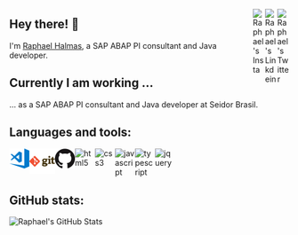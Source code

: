 <a href="https://twitter.com/raphaelhalmas" target="_blank" rel="nofollow"><img align="right" alt="Raphael's Twitter" width="22px" src="https://cdn.jsdelivr.net/npm/simple-icons@v3/icons/twitter.svg" /></a><a href="https://www.linkedin.com/in/raphaelhalmas" target="_blank" rel="nofollow"><img align="right" alt="Raphael's Linkdein" width="22px" src="https://cdn.jsdelivr.net/npm/simple-icons@v3/icons/linkedin.svg" /></a><a href="https://www.instagram.com/raphaelhalmas" target="_blank" rel="nofollow"><img align="right" alt="Raphael's Insta" width="22px" src="https://cdn.jsdelivr.net/npm/simple-icons@v3/icons/instagram.svg" /></a>

## Hey there! 👋

I'm [Raphael Halmas](https://raphaelhalmas.github.io/raphaelhalmas/), a SAP ABAP PI consultant and Java developer.

## Currently I am working ...

... as a SAP ABAP PI consultant and Java developer at Seidor Brasil.

## Languages and tools:

<img align="left" alt="Visual Studio Code" width="36px" src="https://raw.githubusercontent.com/github/explore/80688e429a7d4ef2fca1e82350fe8e3517d3494d/topics/visual-studio-code/visual-studio-code.png" />
<img align="left" alt="Git" width="46px" src="https://raw.githubusercontent.com/github/explore/80688e429a7d4ef2fca1e82350fe8e3517d3494d/topics/git/git.png" />
<img align="left" alt="GitHub" width="36px" src="https://raw.githubusercontent.com/github/explore/78df643247d429f6cc873026c0622819ad797942/topics/github/github.png" />
<img align="left" alt="html5" width="36px" src="https://devicons.github.io/devicon/devicon.git/icons/html5/html5-original-wordmark.svg" alt="html5" />
<img align="left" alt="css3" width="36px" src="https://devicons.github.io/devicon/devicon.git/icons/css3/css3-original-wordmark.svg" />
<img align="left" alt="javascript" width="36px" src="https://devicons.github.io/devicon/devicon.git/icons/javascript/javascript-original.svg" />
<img align="left" alt="typescript" width="36px" src="https://devicons.github.io/devicon/devicon.git/icons/typescript/typescript-original.svg" />
<img align="left" alt="jquery" width="36px" src="https://devicons.github.io/devicon/devicon.git/icons/jquery/jquery-original.svg" />

<br />
<br />
<br />

## GitHub stats:

![Raphael's GitHub Stats](https://github-readme-stats.vercel.app/api?username=raphaelhalmas&show_icons=true&theme=react)

